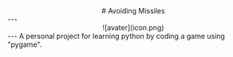<center>
# Avoiding Missiles
</center>
---
<center>
![avater](icon.png)
</center>
---
A personal project for learning python by coding a game using "pygame".